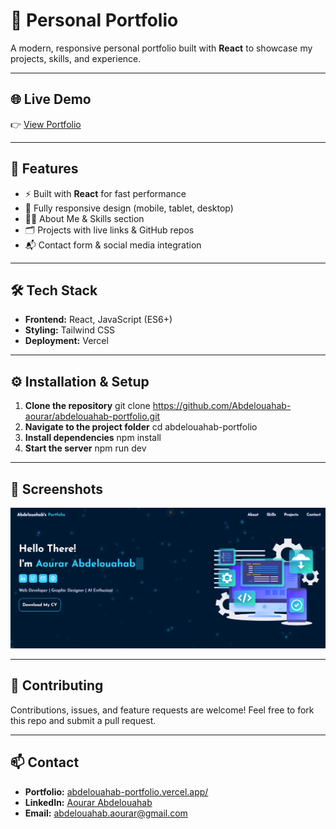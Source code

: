# 🌟 Personal Portfolio
A modern, responsive personal portfolio built with **React** to showcase my projects, skills, and experience.

---

## 🌐 Live Demo  
👉 [View Portfolio](https://abdelouahab-portfolio.vercel.app/)

---

## 📌 Features
- ⚡ Built with **React** for fast performance  
- 📱 Fully responsive design (mobile, tablet, desktop)  
- 🧑‍💻 About Me & Skills section  
- 🗂️ Projects with live links & GitHub repos  
- 📬 Contact form & social media integration  

---

## 🛠️ Tech Stack
- **Frontend:** React, JavaScript (ES6+)  
- **Styling:** Tailwind CSS   
- **Deployment:** Vercel 

---

## ⚙️ Installation & Setup

1. **Clone the repository**
    git clone https://github.com/Abdelouahab-aourar/abdelouahab-portfolio.git
2. **Navigate to the project folder**
    cd abdelouahab-portfolio
3. **Install dependencies**
    npm install
4. **Start the server**
    npm run dev

---

## 📸 Screenshots
![Screenshot of the hero section](./src/assets/HeroScreenshot.png)

---
## 🤝 Contributing

Contributions, issues, and feature requests are welcome!
Feel free to fork this repo and submit a pull request.

---

## 📫 Contact

- **Portfolio:** [abdelouahab-portfolio.vercel.app/](https://abdelouahab-portfolio.vercel.app/)  
- **LinkedIn:** [Aourar Abdelouahab](https://www.linkedin.com/in/aourar-abdelouahab/)  
- **Email:** [abdelouahab.aourar@gmail.com](mailto:abdelouahab.aourar@gmail.com)
